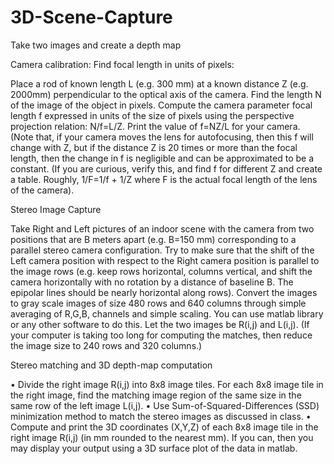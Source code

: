 # 3D-Scene-Capture
Take two images and create a depth map

Camera calibration: 
Find focal length in units of pixels:

Place a rod of known length L (e.g. 300 mm) at a known distance Z (e.g. 2000mm) perpendicular to the 
optical axis of the camera. Find the length N of the image of the object in pixels. Compute the camera 
parameter focal length f expressed in units of the size of pixels using the perspective projection 
relation: N/f=L/Z. Print the value of f=NZ/L for your camera. (Note that, if your camera moves the 
lens for autofocusing, then this f will change with Z, but if the distance Z is 20 times or more than 
the focal length, then the change in f is negligible and can be approximated to be a constant. (If 
you are curious, verify this, and find f for different Z and create a table. Roughly, 1/F=1/f + 1/Z 
where F is the actual focal length of the lens of the camera).

Stereo Image Capture

Take Right and Left pictures of an indoor scene with the camera from two positions that are B meters 
apart (e.g. B=150 mm) corresponding to a parallel stereo camera configuration. Try to make sure that 
the shift of the Left camera position with respect to the Right camera position is parallel to the 
image rows (e.g. keep rows horizontal, columns vertical, and shift the camera horizontally with no 
rotation by a distance of baseline B. The epipolar lines should be nearly horizontal along rows). 
Convert the images to gray scale images of size 480 rows and 640 columns through simple averaging of R,G,B, 
channels and simple scaling. You can use matlab library or any other software to do this. Let the two 
images be R(i,j) and L(i,j). (If your computer is taking too long for computing the matches, then reduce 
the image size to 240 rows and 320 columns.) 

Stereo matching and 3D depth-map computation                                 

•	Divide the right image R(i,j) into 8x8 image tiles. For each 8x8 image tile in the right image, 
  find the matching image region of the same size in the same row of the left image L(i,j).
•	Use Sum-of-Squared-Differences (SSD) minimization method to match the stereo images as discussed in class. 
•	Compute and print the 3D coordinates (X,Y,Z) of each 8x8 image tile in the right image R(i,j) 
  (in mm rounded to the nearest mm). If you can, then you may display your output using a 3D surface 
  plot of the data in matlab.
